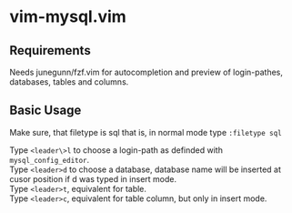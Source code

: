 # vim-mysql.vim

## Requirements

Needs junegunn/fzf.vim for autocompletion and preview of login-pathes, databases, tables and columns.

## Basic Usage
Make sure, that filetype is sql that is, in normal mode type
`:filetype sql`

Type `<leader\>l` to choose a login-path as definded with `mysql_config_editor`.  
Type `<leader>d` to choose a database, database name will be inserted at cusor position if <leader>d was typed in insert mode.  
Type `<leader>t`, equivalent for table.  
Type `<leader>c`, equivalent for table column, but only in insert mode.  

